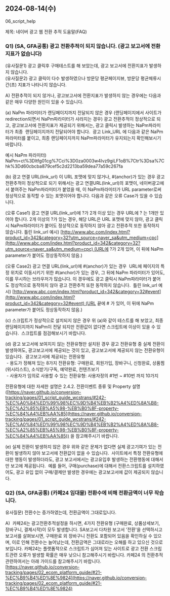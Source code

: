 ## 2024-08-14(수)

06_script_help

제목: 네이버 광고 웹 전환 추적 도움말(FAQ)


### Q1) (SA, GFA공통) 광고 전환추적이 되지 않습니다. (광고 보고서에 전환지표가 없습니다)

(유사질문1) 광고 클릭후 구매테스트를 해 보았는데, 광고 보고서에 전환지표가 발생하지 않습니다.   
(유사질문2) 광고 클릭이 다수 발생하였으나 방문당 평균페이지뷰, 방문당 평균체류시간(초) 지표가 나타나지 않습니다.

A)
전환추적이 되지 않거나, 광고보고서에 전환지표가 발생하지 않는 경우에는 다음과 같은 매우 다양한 원인이 있을 수 있습니다.

(a) NaPm 파라미터가 랜딩페이지까지 전달되지 않은 경우 (랜딩페이지에서 사이트가 redirection되면서 NaPm파라미터가 사라지는 경우)
광고 전환추적이 정상적으로 되고, 광고보고서에 전환지표가 제공되기 위해서는, 광고 클릭시 발생하는 NaPm파라미터가 최종  랜딩페이지까지 전달되어야 합니다. 
광고 Link_URL 에 다음과 같은 NaPm 파라미터를 붙이고, 최종 랜딩페이지까지 NaPm파라미터가 유지되는지 확인해보시기 바랍니다. 

예시 NaPm 파라미터) NaPm=ct%3Dltfg01cg%7Cci%3D0za0003w4Ivz9giLF1oB%7Ctr%3Dsa%7Chk%3Dd60cbcba879cef5c2d2213ba59dea77a59c267fa

(b) 광고 연결 URL(link_url) 이 URL 포맷에 맞지 않거나, #(anchor)가 있는 경우
광고 전환추적이 정상적으로 되기 위해서는 광고 연결URL(link_url)의 포맷이, 네이버광고에서 붙여주는 NaPm파라미터가 붙었을 때, 이 NaPm파라미터가 URL parameter로써 정상적으로 동작할 수 있는 포맷이어야 합니다.
다음과 같은 오류 Case가 있을 수 있습니다. 

(오류 Case1) 광고 연결 URL(link_url)에 ?가 2개 이상 있는 경우
URL에 ? 는 1개만 있어야 합니다. 2개 이상의 ?가 있는 경우, 해당 URL은 URL 포맷에 맞지 않아, 광고 클릭시 NaPm파라미터가 붙어도 정상적으로 동작하지 않아 광고 전환추적 또한 동작하지 않습니다.
틀린 link_url 예시) [http://www.abc.com/index.html?product_id=342&category=32?utm_source=naver_sa&utm_medium=cpc](http://www.abc.com/index.html?product_id=342&category=32?utm_source=naver_sa&utm_medium=cpc) (URL에 ?가 2개 있어, 이 뒤에 NaPm parameter가 붙어도 정상동작하지 않음.)

(오류 Case2) 광고 연결 URL(link_url)에 #(anchor)가 있는 경우 
URL에 페이지의 특정 위치로 이동시키기 위한 #(anchor)가 있는 경우, 그 뒤에 NaPm 파라미터가 있어도, 이를 무시하는 브라우저가 많습니다. 이 경우에도 광고 클릭시 NaPm파라미터가 붙어도 정상적으로 동작하지 않아 광고 전환추적 또한 동작하지 않습니다. 
틀린 link_url 예시) [http://www.abc.com/index.html?product_id=342&category=32#event](http://www.abc.com/index.html?product_id=342&category=32#event) (URL 끝에 # 가 있어, 이 뒤에 NaPm parameter가 붙어도 정상동작하지 않음.)

(c) 스크립트가 정상적으로 설치되지 않은 경우
위 (a)와 같이 테스트를 해 보았고, 최종 랜딩페이지까지 NaPm이 전달 되지만 전환값이 없다면 스크립트에 이상이 있을 수 있습니다. 
스크립트를 점검해보시기 바랍니다.

(d) 광고 보고서에 보여지지 않는 전환유형만 설치된 경우
광고 전환유형 중 실제 전환이 발생하여도, 광고보고서에 제공되는 것이 있고, 광고보고서에 제공되지 않는 전환유형이 있습니다. 
광고보고서에 제공되는 전환유형  
 - 용도가 정해져 있는 8가지 전환유형: 구매완료, 회원가입, 장바구니, 신청완료, 상품찜(위시리스트), 소식받기/구독, 예약완료, 컨텐츠보기  
 - 사용자가 임의로 사용할 수 있는 전환유형: 사용자정의 #1번 ~ #10번 까지 10가지

전환유형에 대한 자세한 설명은 2.4.2. 전환이벤트 종류 및 Property 설명([https://naver.github.io/conversion-tracking/pages/01_script_guide_wcstrans/#242-%EC%A0%84%ED%99%98%EC%9D%B4%EB%B2%A4%ED%8A%B8-%EC%A2%85%EB%A5%98-%EB%B0%8F-property-%EC%84%A4%EB%AA%85](https://naver.github.io/conversion-tracking/pages/01_script_guide_wcstrans/#242-%EC%A0%84%ED%99%98%EC%9D%B4%EB%B2%A4%ED%8A%B8-%EC%A2%85%EB%A5%98-%EB%B0%8F-property-%EC%84%A4%EB%AA%85)) 을 참고해주시기 바랍니다.

(e) 실제 전환이 발생하지 않은 경우
위와 같은 문제가 없다면 실제 광고기여가 있는 전환이 발생하지 않아 보고서에 전환값이 없을 수 있습니다. 
사이트에서 특정 전환유형에 대한 행동이 발생하더라도, 광고 보고서에서는 광고유입후 발생하는 전환행동에 대해서만 보고에 제공됩니다. 
예를 들어, 구매(purchase)에 대해서 전환스크립트를 설치하였어도, 광고 유입 없이 구매/결제만 발생한 경우에는 광고보고서에 값이 제공되지 않습니다.

### Q2) (SA, GFA공통) (카페24 임대몰) 전환수에 비해 전환금액이 너무 작습니다. 

유사질문) 전환수는 증가하였는데, 전환금액이 그대로입니다.

A) 
카페24는 광고전환추적설정을 하시면, 4가지 전환유형 (구매완료, 상품상세보기, 장바구니, 결제시작)이 모두 발생합니다.
SA보고서 다차원 보고서 '전환'을 선택하시고 보고서를 살펴보시면, 구매완료 외 장바구니 전환도 포함되어 있음을 확인하실 수 있으며, 이로 인해 전환수는 늘어났는데, 전환금액은 그대로라는 오해를 하고 있으신 것으로 보입니다.
카페24는 플랫폼적으로 스크립트가 심어져 있는 사이트로 광고 전환 스크립트관련 오류가 발생할 확률은 매우 낮으니 참고해주시기 바랍니다.
카페24 의 전환추적 관련하여서는 아래 가이드를 참고해주시기 바랍니다.  
[https://naver.github.io/conversion-tracking/pages/02_ecom_platform_guide/#21-%EC%B9%B4%ED%8E%9824](https://naver.github.io/conversion-tracking/pages/02_ecom_platform_guide/#21-%EC%B9%B4%ED%8E%9824)





